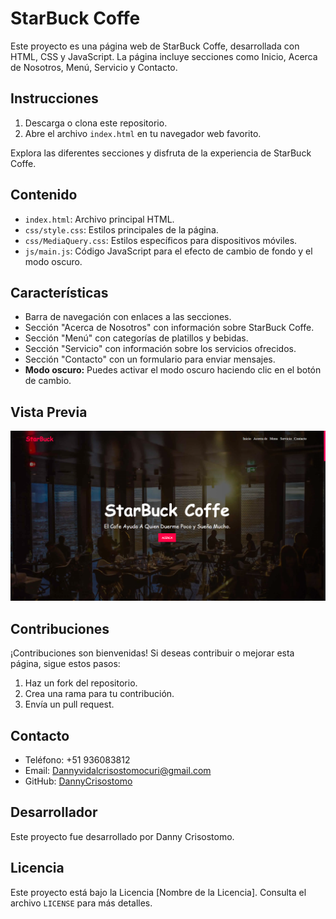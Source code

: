 # StarBuck Coffe

Este proyecto es una página web de StarBuck Coffe, desarrollada con HTML, CSS y JavaScript. La página incluye secciones como Inicio, Acerca de Nosotros, Menú, Servicio y Contacto.

## Instrucciones

1. Descarga o clona este repositorio.
2. Abre el archivo `index.html` en tu navegador web favorito.

Explora las diferentes secciones y disfruta de la experiencia de StarBuck Coffe.

## Contenido

- `index.html`: Archivo principal HTML.
- `css/style.css`: Estilos principales de la página.
- `css/MediaQuery.css`: Estilos específicos para dispositivos móviles.
- `js/main.js`: Código JavaScript para el efecto de cambio de fondo y el modo oscuro.

## Características

- Barra de navegación con enlaces a las secciones.
- Sección "Acerca de Nosotros" con información sobre StarBuck Coffe.
- Sección "Menú" con categorías de platillos y bebidas.
- Sección "Servicio" con información sobre los servicios ofrecidos.
- Sección "Contacto" con un formulario para enviar mensajes.
- **Modo oscuro:** Puedes activar el modo oscuro haciendo clic en el botón de cambio.

## Vista Previa

![StarBuck Coffe](https://github.com/DannyCrisostomo/StarBuck-coffe/blob/ce48013614dda4ed6280dc74ae3d96cbddd02fc8/StarBuck.png)

## Contribuciones

¡Contribuciones son bienvenidas! Si deseas contribuir o mejorar esta página, sigue estos pasos:

1. Haz un fork del repositorio.
2. Crea una rama para tu contribución.
3. Envía un pull request.

## Contacto

- Teléfono: +51 936083812
- Email: Dannyvidalcrisostomocuri@gmail.com
- GitHub: [DannyCrisostomo](https://github.com/DannyCrisostomo)

## Desarrollador

Este proyecto fue desarrollado por Danny Crisostomo.

## Licencia

Este proyecto está bajo la Licencia [Nombre de la Licencia]. Consulta el archivo `LICENSE` para más detalles.
